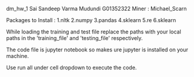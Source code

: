 dm_hw_1
Sai Sandeep Varma Mudundi
G01352322
Miner : Michael_Scarn

Packages to Install :
1.nltk
2.numpy
3.pandas
4.sklearn
5.re
6.sklearn

While loading the training and test file replace the paths with your local paths in the 'training_file' and 'testing_file' respectively.

The code file is jupyter notebook so makes ure jupyter is installed on your machine.

Use run all under cell dropdown to execute the code.